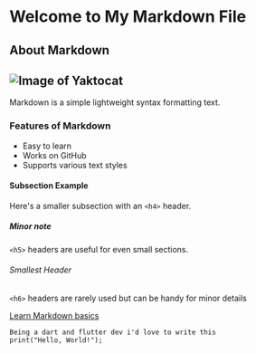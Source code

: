 # Welcome to My Markdown File
## About Markdown
![Image of Yaktocat](https://octodex.github.com/images/yaktocat.png)
---
Markdown is  a simple lightweight syntax formatting text.
### Features of Markdown
  - Easy to learn
  - Works on GitHub
  - Supports various text styles

#### Subsection Example 

Here's a smaller subsection with an `<h4>` header.
 
##### Minor note 

`<h5>` headers are useful for even small sections.

###### Smallest Header

`<h6>` headers are rarely used but can be handy for minor details

[Learn Markdown basics](https://www.markdownguide.org/basic-syntax/)

```
Being a dart and flutter dev i'd love to write this 
print("Hello, World!");
```
